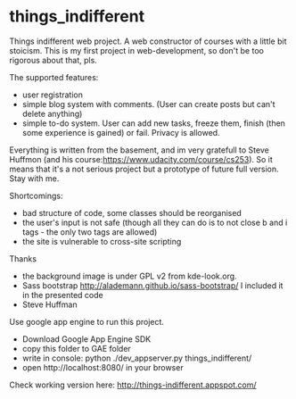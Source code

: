 things_indifferent
==================

Things indifferent web project. A web constructor of courses with a little bit stoicism. This is my first project in web-development, so don't be too rigorous about that, pls.

The supported features:
+ user registration
+ simple blog system with comments. (User can create posts but can't delete anything)
+ simple to-do system. User can add new tasks, freeze them, finish (then some experience is gained) or fail. Privacy is allowed.

Everything is written from the basement, and im very gratefull to Steve Huffmon (and his course:https://www.udacity.com/course/cs253).
So it means that it's a not serious project but a prototype of future full version. Stay with me.

Shortcomings:
- bad structure of code, some classes should be reorganised
- the user's input is not safe (though all they can do is to not close  b and i tags - the only two tags are allowed)
- the site is vulnerable to cross-site scripting

Thanks
- the background image is under GPL v2 from kde-look.org.
- Sass bootstrap http://alademann.github.io/sass-bootstrap/
  I included it in the presented code
- Steve Huffman

Use google app engine to run this project.
- Download Google App Engine SDK
- copy this folder to GAE folder
- write in console: python ./dev_appserver.py things_indifferent/
- open http://localhost:8080/ in your browser

Check working version here: http://things-indifferent.appspot.com/


